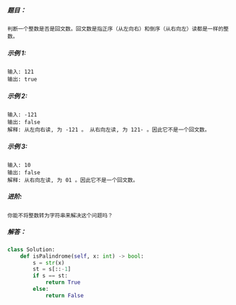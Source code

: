 ##### 题目：
```
判断一个整数是否是回文数。回文数是指正序（从左向右）和倒序（从右向左）读都是一样的整数。
```
##### 示例 1:
```
输入: 121
输出: true
```
##### 示例 2:
```
输入: -121
输出: false
解释: 从左向右读, 为 -121 。 从右向左读, 为 121- 。因此它不是一个回文数。
```
##### 示例 3:
```
输入: 10
输出: false
解释: 从右向左读, 为 01 。因此它不是一个回文数。
```
##### 进阶:
`你能不将整数转为字符串来解决这个问题吗？`

##### 解答：
```python
class Solution:
    def isPalindrome(self, x: int) -> bool:
        s = str(x)
        st = s[::-1]
        if s == st:
            return True
        else:
            return False
```            
